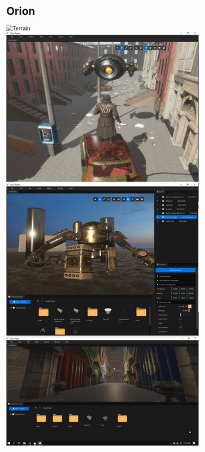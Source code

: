 # Orion
![Terrain](https://youtu.be/uE5akLCUEh0)
![Cascaded Shadow Map Demonstration](photo_2024-02-16_15-00-13.jpg)
![preview](1.png)
![preview](3.png)
